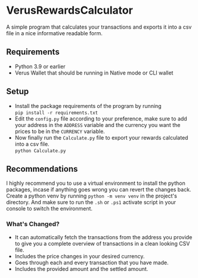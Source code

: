 # VerusRewardsCalculator

A simple program that calculates your transactions and exports it into a csv file in a nice informative readable form.

## Requirements

* Python 3.9 or earlier
* Verus Wallet that should be running in Native mode or CLI wallet

## Setup

- Install the package requirements of the program by running \
  ```pip install -r requirements.txt``` 
- Edit the ``config.py`` file according to your preference, make sure to add your address in the ``ADDRESS`` variable and the currency you want the prices to be in the ``CURRENCY`` variable.
- Now finally run the ``Calculate.py`` file to export your rewards calculated into a csv file. \
  ```python Calculate.py``` 

## Recommendations

I highly recommend you to use a virtual environment to install the python packages, incase if anything goes wrong you can revert the changes back. \
Create a python venv by running ```python -m venv venv``` in the project's directory. And make sure to run the ``.sh`` or ``.ps1`` activate script in your console to switch the environment.

### What's Changed?
- It can automatically fetch the transactions from the address you provide to give you a complete overview of transactions in a clean looking CSV file.
- Includes the price changes in your desired currency.
- Goes through each and every transaction that you have made.
- Includes the provided amount and the settled amount.
